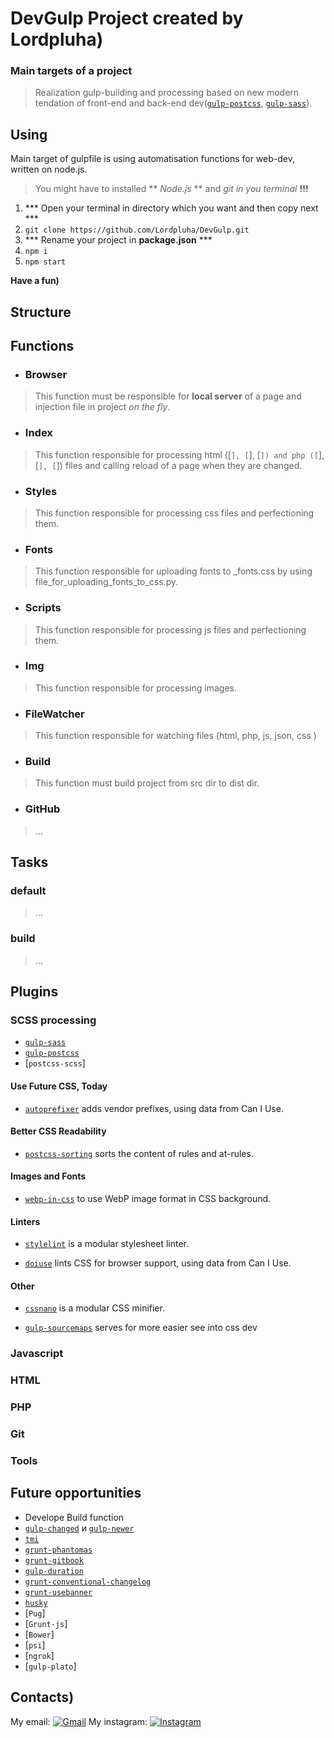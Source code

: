 DevGulp Project   created by Lordpluha)
============================================================================

### Main targets of a project
> Realization gulp-building and processing based on new modern tendation of front-end and back-end dev([`gulp-postcss`], [`gulp-sass`]).



Using
--------------------------------------------------

Main target of gulpfile is using automatisation functions for web-dev, written on node.js.

> You might have to installed ** *Node.js* ** and *git in you terminal* **!!!**

1. *** Open your terminal in directory which you want and then copy next ***
2. ```git clone https://github.com/Lordpluha/DevGulp.git```
3. *** Rename your project in **package.json** ***
4. ```npm i```
5. ```npm start```

**Have a fun)**



Structure
--------------------------------------------------

<!-- tree /A /F  (без node_modules)-->



Functions
--------------------------------------------------

* ### Browser

> This function must be responsible for **local server** of a page and injection file in project *on the fly*.



* ### Index

> This function responsible for processing html ([``], [``], [``]) and php ([``], [``], [``]) files and calling reload of a page when they are changed.



* ### Styles

> This function responsible for processing css files and perfectioning them.



* ### Fonts

> This function responsible for uploading fonts to _fonts.css by using file_for_uploading_fonts_to_css.py.



* ### Scripts

> This function responsible for processing js files and perfectioning them.



* ### Img

> This function responsible for processing images.



* ### FileWatcher

> This function responsible for watching files (html, php, js, json, css )



* ### Build

> This function must build project from src dir to dist dir.



* ### GitHub

> ...



Tasks
--------------------------------------------------

### default
> ...

### build
> ...



Plugins
--------------------------------------------------

### SCSS processing
* [`gulp-sass`]
* [`gulp-postcss`]
* [`postcss-scss`]

<!-- #### Solve Global CSS Problem
* [`postcss-use`] allows you to explicitly set PostCSS plugins within CSS and execute them only for the current file.
* [`postcss-modules`] and [`react-css-modules`] automatically isolate selectors within components.
* [`postcss-autoreset`] is an alternative to using a global reset that is better for isolatable components.
* [`postcss-initial`] adds `all: initial` support, which resets all inherited styles.
* [`cq-prolyfill`] adds container query support, allowing styles that respond to the width of the parent. -->


#### Use Future CSS, Today
* [`autoprefixer`] adds vendor prefixes, using data from Can I Use.
<!-- * [`postcss-preset-env`] allows you to use future CSS features today. -->


#### Better CSS Readability
<!-- * [`postcss-nested`] unwraps nested rules the way Sass does. -->
* [`postcss-sorting`] sorts the content of rules and at-rules.
<!-- * [`postcss-utilities`] includes the most commonly used shortcuts and helpers.
* [`short`] adds and extends numerous shorthand properties. -->


#### Images and Fonts
<!-- * [`postcss-assets`] inserts image dimensions and inlines files.
* [`postcss-sprites`] generates image sprites.
* [`font-magician`] generates all the `@font-face` rules needed in CSS.
* [`postcss-inline-svg`] allows you to inline SVG and customize its styles.
* [`postcss-write-svg`] allows you to write simple SVG directly in your CSS. -->
* [`webp-in-css`] to use WebP image format in CSS background.
<!-- * [`avif-in-css`] to use AVIF image format in CSS background. -->


#### Linters
* [`stylelint`] is a modular stylesheet linter.
<!-- * [`stylefmt`] is a tool that automatically formats CSS
  according `stylelint` rules. -->
* [`doiuse`] lints CSS for browser support, using data from Can I Use.
<!-- * [`colorguard`] helps you maintain a consistent color palette. -->


#### Other
<!-- * [`postcss-rtl`] combines both-directional (left-to-right and right-to-left) styles in one CSS file. -->
* [`cssnano`] is a modular CSS minifier.
<!-- * [`lost`] is a feature-rich `calc()` grid system.
* [`rtlcss`] mirrors styles for right-to-left locales.
 -->
* [`gulp-sourcemaps`] serves for more easier see into css dev



[`gulp-sass`]:                  https://www.npmjs.com/package/gulp-sass
[`gulp-postcss`]:               https://www.npmjs.com/package/gulp-postcss

[`postcss-inline-svg`]:         https://github.com/TrySound/postcss-inline-svg
[`postcss-preset-env`]:         https://github.com/jonathantneal/postcss-preset-env
[`react-css-modules`]:          https://github.com/gajus/react-css-modules
[`postcss-autoreset`]:          https://github.com/maximkoretskiy/postcss-autoreset
[`postcss-write-svg`]:          https://github.com/jonathantneal/postcss-write-svg
[`postcss-utilities`]:          https://github.com/ismamz/postcss-utilities
[`postcss-initial`]:            https://github.com/maximkoretskiy/postcss-initial
[`postcss-sprites`]:            https://github.com/2createStudio/postcss-sprites
[`postcss-modules`]:            https://github.com/outpunk/postcss-modules
[`postcss-sorting`]:            https://github.com/hudochenkov/postcss-sorting
[`postcss-assets`]:             https://github.com/assetsjs/postcss-assets
[`font-magician`]:              https://github.com/jonathantneal/postcss-font-magician
[`autoprefixer`]:               https://github.com/postcss/autoprefixer
[`cq-prolyfill`]:               https://github.com/ausi/cq-prolyfill
[`postcss-rtl`]:                https://github.com/vkalinichev/postcss-rtl
[`postcss-use`]:                https://github.com/postcss/postcss-use
[`css-modules`]:                https://github.com/css-modules/css-modules
[`webp-in-css`]:                https://github.com/ai/webp-in-css
[`avif-in-css`]:                https://github.com/nucliweb/avif-in-css
[`colorguard`]:                 https://github.com/SlexAxton/css-colorguard
[`stylelint`]:                  https://github.com/stylelint/stylelint
[`stylefmt`]:                   https://github.com/morishitter/stylefmt
[`cssnano`]:                    https://cssnano.co/
[`postcss-nested`]:             https://github.com/postcss/postcss-nested
[`doiuse`]:                     https://github.com/anandthakker/doiuse
[`rtlcss`]:                     https://github.com/MohammadYounes/rtlcss
[`short`]:                      https://github.com/jonathantneal/postcss-short
[`lost`]:                       https://github.com/peterramsing/lost

[`gulp-sourcemaps`]:            https://www.npmjs.com/package/gulp-sourcemaps

### Javascript

### HTML

### PHP

### Git

### Tools


Future opportunities
--------------------------------------------------

* Develope Build function
* [`gulp-changed`] и [`gulp-newer`] 
* [`tmi`]
* [`grunt-phantomas`]
* [`grunt-gitbook`]
* [`gulp-duration`]
* [`grunt-conventional-changelog`]
* [`grunt-usebanner`]
* [`husky`]
* [`Pug`]
* [`Grunt-js`]
* [`Bower`]
* [`psi`]
* [`ngrok`]
* [`gulp-plato`]



[`gulp-changed`]:                   https://github.com/Lordpluha/DevGulp
[`gulp-newer`]:                     https://github.com/Lordpluha/DevGulp
[`tmi`]:                            https://github.com/Lordpluha/DevGulp
[`grunt-phantomas`]:                https://github.com/Lordpluha/DevGulp
[`grunt-gitbook`]:                  https://github.com/Lordpluha/DevGulp
[`gulp-duration`]:                  https://github.com/Lordpluha/DevGulp
[`grunt-conventional-changelog`]:   https://github.com/Lordpluha/DevGulp
[`grunt-usebanner`]:                https://github.com/Lordpluha/DevGulp
[`husky`]:                          https://www.npmjs.com/package/husky



Contacts)
--------------------------------------------------

My email: [![Gmail][gmail_ico]][gmail_href]
My instagram: [![Instagram][instagram_ico]][inst_href]

[gmail_ico]: https://raw.githubusercontent.com/Lordpluha/DevGulp/main/gmail_ico.png  
[gmail_href]: mailto:Tesluakevlad@gmail.com?subject=DevGulp%20proj.

[instagram_ico]:    https://raw.githubusercontent.com/Lordpluha/DevGulp/main/inst_ico.png
[inst_href]:        https://www.instagram.com/def.__init__/